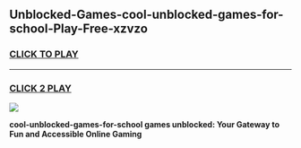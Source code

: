 
## Unblocked-Games-cool-unblocked-games-for-school-Play-Free-xzvzo
<h3>
<a href="https://premium76.site?title=cool-unblocked-games-for-school&ref=10A">CLICK TO PLAY</a></h3>
<hr>

<h3>
<a href="https://premium76.site?title=cool-unblocked-games-for-school&ref=10A">CLICK 2 PLAY</a>
  
</h3>

<a href="https://premium76.site?title=cool-unblocked-games-for-school&ref=10A"><img src="https://clearcache.store/games.png"></a>


**cool-unblocked-games-for-school games unblocked: Your Gateway to Fun and Accessible Online Gaming**
